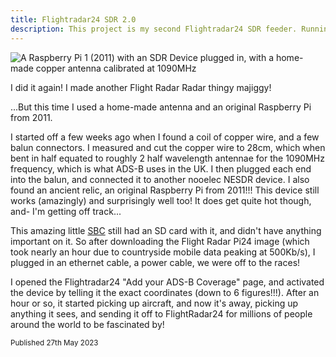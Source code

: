 ```yaml
---
title: Flightradar24 SDR 2.0
description: This project is my second Flightradar24 SDR feeder. Running an original raspberry pi, and a home-made copper SDR antenna
---
```


![A Raspberry Pi 1 (2011) with an SDR Device plugged in, with a home-made copper antenna calibrated at 1090MHz](https://cdn.boxersteavee.dev/cdn-cgi/imagedelivery/8mDeb5dj0w69F4TILSzPUQ/a532d284-bb1f-43d7-62fb-173754426e00/public)

I did it again! I made another Flight Radar Radar thingy majiggy!

...But this time I used a home-made antenna and an original Raspberry Pi from 2011.

I started off a few weeks ago when I found a coil of copper wire, and a few balun connectors. I measured and cut the copper wire to 28cm, which when bent in half equated to roughly 2 half wavelength antennae for the 1090MHz frequency, which is what ADS-B uses in the UK. I then plugged each end into the balun, and connected it to another nooelec NESDR device. I also found an ancient relic, an original Raspberry Pi from 2011!!! This device still works (amazingly) and surprisingly well too! It does get quite hot though, and- I'm getting off track...

This amazing little [SBC](https://en.wikipedia.org/wiki/Single-board_computer) still had an SD card with it, and didn't have anything important on it. So after downloading the Flight Radar Pi24 image (which took nearly an hour due to countryside mobile data peaking at 500Kb/s), I plugged in an ethernet cable, a power cable, we were off to the races!

I opened the Flightradar24 "Add your ADS-B Coverage" page, and activated the device by telling it the exact coordinates (down to 6 figures!!!). After an hour or so, it started picking up aircraft, and now it's away, picking up anything it sees, and sending it off to FlightRadar24 for millions of people around the world to be fascinated by!

<sub>Published 27th May 2023</sub>